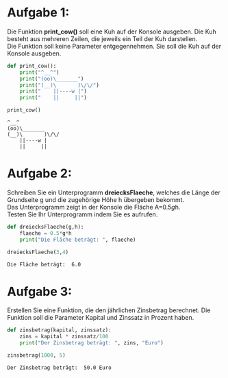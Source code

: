 # Aufgabe 1:


Die Funktion **print_cow()** soll eine Kuh auf der Konsole ausgeben. Die
Kuh besteht aus mehreren Zeilen, die jeweils ein Teil der Kuh
darstellen.  
Die Funktion soll keine Parameter entgegennehmen. Sie soll die Kuh auf
der Konsole ausgeben.

``` python
def print_cow():
    print("^__^")
    print("(oo)\_______")
    print("(__)\       )\/\/")
    print("    ||----w |")
    print("    ||     ||")

print_cow()
```

    ^__^
    (oo)\_______
    (__)\       )\/\/
        ||----w |
        ||     ||

# Aufgabe 2:

Schreiben Sie ein Unterprogramm **dreiecksFlaeche**, welches die Länge
der Grundseite g und die zugehörige Höhe h übergeben bekommt.  
Das Unterprogramm zeigt in der Konsole die Fläche A=0.5*g*h.  
Testen Sie Ihr Unterprogramm indem Sie es aufrufen.

``` python
def dreiecksFlaeche(g,h):
    flaeche = 0.5*g*h
    print("Die Fläche beträgt: ", flaeche)

dreiecksFlaeche(3,4)
```

    Die Fläche beträgt:  6.0

# Aufgabe 3:

Erstellen Sie eine Funktion, die den jährlichen Zinsbetrag berechnet.
Die Funktion soll die Parameter Kapital und Zinssatz in Prozent haben.

``` python
def zinsbetrag(kapital, zinssatz):
    zins = kapital * zinssatz/100
    print("Der Zinsbetrag beträgt: ", zins, "Euro")

zinsbetrag(1000, 5)
```

    Der Zinsbetrag beträgt:  50.0 Euro
